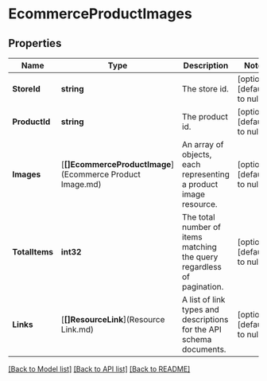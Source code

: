 # EcommerceProductImages

## Properties
Name | Type | Description | Notes
------------ | ------------- | ------------- | -------------
**StoreId** | **string** | The store id. | [optional] [default to null]
**ProductId** | **string** | The product id. | [optional] [default to null]
**Images** | [**[]EcommerceProductImage**](Ecommerce Product Image.md) | An array of objects, each representing a product image resource. | [optional] [default to null]
**TotalItems** | **int32** | The total number of items matching the query regardless of pagination. | [optional] [default to null]
**Links** | [**[]ResourceLink**](Resource Link.md) | A list of link types and descriptions for the API schema documents. | [optional] [default to null]

[[Back to Model list]](../README.md#documentation-for-models) [[Back to API list]](../README.md#documentation-for-api-endpoints) [[Back to README]](../README.md)


